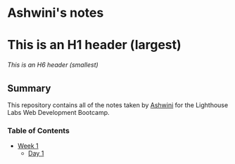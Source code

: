 # Ashwini's notes
# This is an H1 header (largest)
###### This is an H6 header (smallest)

## Summary 
This repository contains all of the notes taken by [Ashwini](https://github.com/ashwinihegde28/lighthouse-web-notes) for the Lighthouse Labs Web Development Bootcamp.
### Table of Contents
* [Week 1](/Week_1)
  * [Day 1](/Week_1/Day_1)
    
